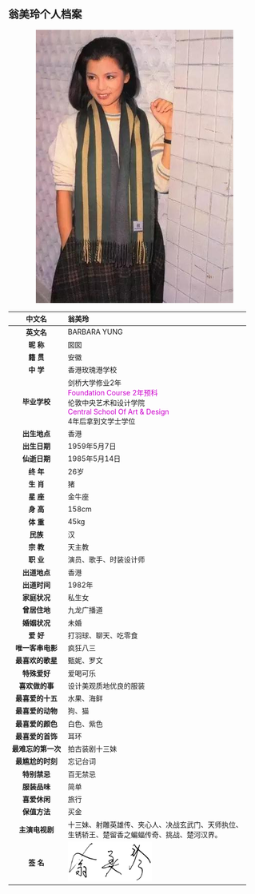 翁美玲个人档案
------------

<center>

![翁美玲](../img/index_3.jpg)

| **中文名**  | **翁美玲** |
| :--------: | :--------|
| **英文名**     |  BARBARA YUNG  |
| **昵  称** | 囡囡 |
| **籍  贯**      |    安徽 |
| **中  学**      |    香港玫瑰港学校 |
| **毕业学校** | 剑桥大学修业2年<br><font color="#CD00CD">Foundation Course 2年预科</font><br>伦敦中央艺术和设计学院<br><font color="#CD00CD">Central School Of Art & Design</font><br>4年后拿到文学士学位 |
| **出生地点**    |  香港 |
| **出生日期**    | 1959年5月7日 |
| **仙逝日期**    | 1985年5月14日 |
| **终  年** | 26岁 |
| **生  肖** | 猪 |
| **星  座** | 金牛座 |
| **身  高** | 158cm |
| **体  重** | 45kg |
| **民族** | 汉 |
| **宗  教** | 天主教 |
| **职  业** | 演员、歌手、时装设计师 |
| **出道地点** | 香港 |
| **出道时间** | 1982年 |
| **家庭状况** | 私生女 |
| **曾居住地** | 九龙广播道 |
| **婚姻状况** | 未婚 |
| **爱  好** | 打羽球、聊天、吃零食 |
| **唯一客串电影** | 疯狂八三 |
| **最喜欢的歌星** | 甄妮、罗文 |
| **特殊爱好** | 爱喝可乐 |
| **喜欢做的事** | 设计美观质地优良的服装 |
| **最喜爱的十五** | 水果、海鲜 |
| **最喜爱的动物** | 狗、猫 |
| **最喜爱的颜色** | 白色、紫色 |
| **最喜爱的首饰** | 耳环 |
| **最难忘的第一次** | 拍古装剧十三妹 |
| **最尴尬的时刻** | 忘记台词 |
| **特别禁忌** | 百无禁忌 |
| **服装品味** | 简单 |
| **喜爱休闲** | 旅行 |
| **保值方法** | 买金 |
| **主演电视剧** | 十三妹、射雕英雄传、夹心人、决战玄武门、天师执位、<br>生锈轿王、楚留香之蝙蝠传奇、挑战、楚河汉界。 |
| **签  名** | ![](../img/NAME.gif) |

</center>
